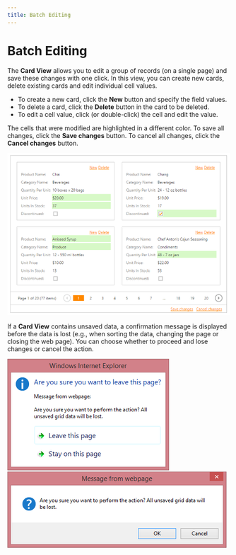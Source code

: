```yaml
---
title: Batch Editing
---
```

# Batch Editing
The **Card View** allows you to edit a group of records (on a single page) and save these changes with one click. In this view, you can create new cards, delete existing cards and edit individual cell values.
* To create a new card, click the **New** button and specify the field values.
* To delete a card, click the **Delete** button in the card to be deleted.
* To edit a cell value, click (or double-click) the cell and edit the value.

The cells that were modified are highlighted in a different color. To save all changes, click the **Save changes** button. To cancel all changes, click the **Cancel changes** button.

![EUD_CardView_Batch](../../../images/img121521.png)

If a **Card View** contains unsaved data, a confirmation message is displayed before the data is lost (e.g., when sorting the data, changing the page or closing the web page). You can choose whether to proceed and lose changes or cancel the action.

![EUD_CardView_Batch_Confrimation1](../../../images/img121518.png)
![EUD_CardView_Batch_Confrimation2](../../../images/img121520.png)